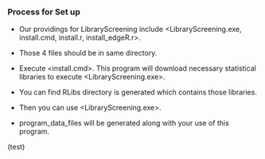 ### Process for Set up

* Our providings for LibraryScreening include &lt;LibraryScreening.exe, install.cmd, install.r, install\_edgeR.r&gt;.

* Those 4 files should be in same directory.

* Execute &lt;install.cmd&gt;. This program will download necessary statistical libraries to execute &lt;LibraryScreening.exe&gt;.

* You can find RLibs directory is generated which contains those libraries.

* Then you can use &lt;LibraryScreening.exe&gt;.

* program\_data\_files will be generated along with your use of this program.

\(test\)

